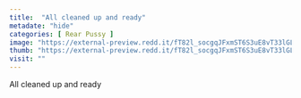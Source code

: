 ```yaml
---
title:  "All cleaned up and ready"
metadate: "hide"
categories: [ Rear Pussy ]
image: "https://external-preview.redd.it/fT82l_socgqJFxmST6S3uE8vT33lGLVy2F2OOyumlrU.png?auto=webp&s=eea5ac664256144d9027f27fcf7f132541dbca93"
thumb: "https://external-preview.redd.it/fT82l_socgqJFxmST6S3uE8vT33lGLVy2F2OOyumlrU.png?width=640&crop=smart&auto=webp&s=c9fbb240b6aeb8cea643c0d5538570bca405dc5b"
visit: ""
---
```

All cleaned up and ready
